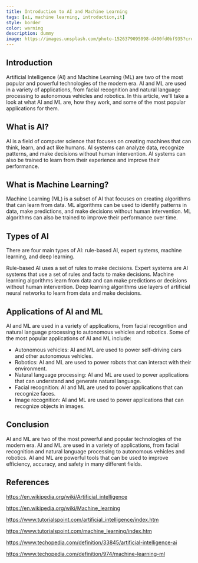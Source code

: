 ```yaml
---
title: Introduction to AI and Machine Learning
tags: [ai, machine learning, introduction,it]
style: border
color: warning
description: dummy
image: https://images.unsplash.com/photo-1526379095098-d400fd0bf935?crop=entropy&cs=tinysrgb&fit=crop&fm=jpg&h=900&ixid=MnwxfDB8MXxyYW5kb218MHx8YWksbWFjaGluZS1sZWFybmluZyxpbnRyb2R1Y3Rpb24saXR8fHx8fHwxNjc0OTI2NDcx&ixlib=rb-4.0.3&q=80&utm_campaign=api-credit&utm_medium=referral&utm_source=unsplash_source&w=1600
---
```

## Introduction

Artificial Intelligence (AI) and Machine Learning (ML) are two of the most popular and powerful technologies of the modern era. AI and ML are used in a variety of applications, from facial recognition and natural language processing to autonomous vehicles and robotics. In this article, we'll take a look at what AI and ML are, how they work, and some of the most popular applications for them.

## What is AI?

AI is a field of computer science that focuses on creating machines that can think, learn, and act like humans. AI systems can analyze data, recognize patterns, and make decisions without human intervention. AI systems can also be trained to learn from their experience and improve their performance.

## What is Machine Learning?

Machine Learning (ML) is a subset of AI that focuses on creating algorithms that can learn from data. ML algorithms can be used to identify patterns in data, make predictions, and make decisions without human intervention. ML algorithms can also be trained to improve their performance over time.

## Types of AI

There are four main types of AI: rule-based AI, expert systems, machine learning, and deep learning. 

Rule-based AI uses a set of rules to make decisions. Expert systems are AI systems that use a set of rules and facts to make decisions. Machine learning algorithms learn from data and can make predictions or decisions without human intervention. Deep learning algorithms use layers of artificial neural networks to learn from data and make decisions.

## Applications of AI and ML

AI and ML are used in a variety of applications, from facial recognition and natural language processing to autonomous vehicles and robotics. Some of the most popular applications of AI and ML include:

* Autonomous vehicles: AI and ML are used to power self-driving cars and other autonomous vehicles.
* Robotics: AI and ML are used to power robots that can interact with their environment.
* Natural language processing: AI and ML are used to power applications that can understand and generate natural language.
* Facial recognition: AI and ML are used to power applications that can recognize faces.
* Image recognition: AI and ML are used to power applications that can recognize objects in images.

## Conclusion

AI and ML are two of the most powerful and popular technologies of the modern era. AI and ML are used in a variety of applications, from facial recognition and natural language processing to autonomous vehicles and robotics. AI and ML are powerful tools that can be used to improve efficiency, accuracy, and safety in many different fields.

## References

https://en.wikipedia.org/wiki/Artificial_intelligence

https://en.wikipedia.org/wiki/Machine_learning

https://www.tutorialspoint.com/artificial_intelligence/index.htm

https://www.tutorialspoint.com/machine_learning/index.htm

https://www.techopedia.com/definition/33845/artificial-intelligence-ai

https://www.techopedia.com/definition/974/machine-learning-ml